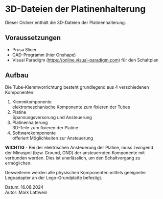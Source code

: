 # 3D-Dateien der Platinenhalterung

Dieser Ordner enthält die 3D-Dateien der Platinenhalterung.

## Voraussetzungen

- Prusa Slicer
- CAD-Programm (hier Onshape)
- Visual Paradigm (<https://online.visual-paradigm.com>) für den Schaltplan

## Aufbau

Die Tube-Klemmvorrichtung besteht grundlegend aus 4 verschiedenen Komponenten:

1. Klemmkomponente\
elektromeschanische Komponente zum fixieren der Tubes
2. Platine\
Spannungsversorung und Ansteuerung
3. Platinenhalterung\
3D-Teile zum fixieren der Platine
4. Softwarekomponente\
offeriert Möglichkeiten zur Ansteuerung

**WICHTIG** - Bei der elektrischen Ansteuerung der Platine, muss zwingend der Minuspol (bzw. Ground, GND) der ansteuernden Komponente mit verbunden werden. Dies ist unerlässlich, um den Schaltvorgang zu ermöglichen.

Desweiteren werden alle physischen Komponenten mittels geeigneter Legoadapter an der Lego-Grundplatte befestigt.

Datum: 16.08.2024\
Autor: Mark Lattwein